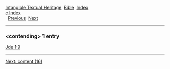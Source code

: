 [Intangible Textual Heritage](../../index)  [Bible](../index) 
[Index](index)   
[c Index](_c_)  
  [Previous](c02518)  [Next](c02520) 

------------------------------------------------------------------------

### &lt;contending&gt; 1 entry

[Jde 1:9](../kjv/jde001.htm#009)  

------------------------------------------------------------------------

[Next: content (16)](c02520)
